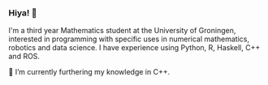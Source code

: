 ### Hiya! 👋

I'm a third year Mathematics student at the University of Groningen, interested in programming with specific uses in numerical mathematics, robotics and data science. 
I have experience using Python, R, Haskell, C++ and ROS.

🌱 I’m currently furthering my knowledge in C++.
<!--
**egerhether/egerhether** is a ✨ _special_ ✨ repository because its `README.md` (this file) appears on your GitHub profile.

Here are some ideas to get you started:

- 🔭 I’m currently working on ...

- 👯 I’m looking to collaborate on ...
- 🤔 I’m looking for help with ...
- 💬 Ask me about ...
- 📫 How to reach me: ...
- 😄 Pronouns: ...
- ⚡ Fun fact: ...
-->
